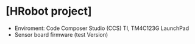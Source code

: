 # [HRobot project] 
 - Enviroment: Code Composer Studio (CCS) TI, TM4C123G LaunchPad
 - Sensor board firmware (test Version)
